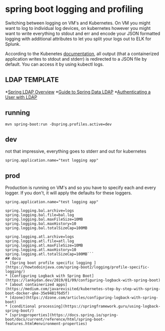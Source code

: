 # spring boot logging and profiling

Switching between logging on VM's and Kubernetes. On VM you might want to log to individual log devices, on kubernetes however you might want to write everything to stdout and err and encode your JSON formatted logging with additional attributes to let you split your logs out to ELK for Splunk.

According to the Kubenetes [documentation](https://kubernetes.io/docs/concepts/cluster-administration/logging/), all output (that a containerized application writes to stdout and stderr) is redirected to a JSON file by default. You can access it by using kubectl logs.


## LDAP TEMPLATE

*[Spring LDAP Overview](https://www.baeldung.com/spring-ldap)
*[Guide to Spring Data LDAP](https://www.baeldung.com/spring-data-ldap)
*[Authenticating a User with LDAP](https://spring.io/guides/gs/authenticating-ldap/)


## running
```
mvn spring-boot:run -Dspring.profiles.active=dev
```
## dev
not that impressive, everything goes to stderr and out for kubernetes

```
spring.application.name="test logging app"

```

## prod
Production is running on VM's and so you have to specify each and every logger. If you don't, it will apply the defaults for these loggers.

```
spring.application.name="test logging app"

spring.logging.bal.archive=logs
spring.logging.bal.file=bal.log
spring.logging.bal.maxFileSize=10MB
spring.logging.bal.maxHistory=10
spring.logging.bal.totalSizeCap=100MB

spring.logging.atl.archive=logs
spring.logging.atl.file=atl.log
spring.logging.atl.maxFileSize=10MB
spring.logging.atl.maxHistory=10
spring.logging.atl.totalSizeCap=100MB```
## docu
* [Spring boot profile specific logging	](https://howtodoinjava.com/spring-boot2/logging/profile-specific-logging/)
* [Configuring Logback with Spring Boot](https://lankydan.dev/2019/01/09/configuring-logback-with-spring-boot)
* [about containerized apps](https://medium.com/javarevisited/kubernetes-step-by-step-with-spring-boot-docker-gke-35e9481f6d5f)
* [dzone](https://dzone.com/articles/configuring-logback-with-spring-boot)
* [conditional processing](https://springframework.guru/using-logback-spring-boot/)
* [springproperties](https://docs.spring.io/spring-boot/docs/current/reference/html/spring-boot-features.html#environment-properties)